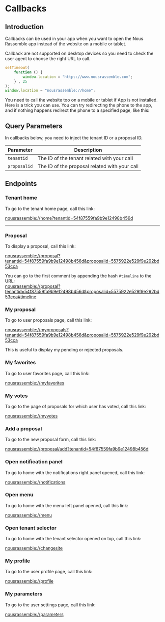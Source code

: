 # Callbacks

## Introduction


Callbacks can be used in your app when you want to open the Nous Rassemble app instead of the website on a mobile or tablet.

<aside class="warning">
Callback are not supported on desktop devices so you need to check the user agent to choose the right URL to call.
</aside>

```js
setTimeout(
	function () {
		window.location = "https://www.nousrassemble.com";
	} , 25
);
window.location = "nousrassemble://home";
```

<aside class="notice">
You need to call the website too on a mobile or tablet if App is not installed.
Here is a trick you can use.
You can try redirecting the phone to the app, and if nothing happens redirect the phone to a specified page, like this:
</aside>


## Query Parameters

In callbacks below, you need to inject the tenant ID or a proposal ID.

Parameter | Description
--------- | -----------
`tenantid`  | The ID of the tenant related with your call
`proposalid` | The ID of the proposal related with your call


## Endpoints

### Tenant home

To go to the tenant home page, call this link:

<nousrassemble://home?tenantid=54f87559fa9b9e12498b456d>

---

### Proposal

To display a proposal, call this link:

<nousrassemble://proposal?tenantid=54f87559fa9b9e12498b456d&proposalid=5575922e529f9e292bd53cca>

<aside class="notice">
You can go to the first comment by appending the hash <code>#timeline</code> to the URL:<br/>
<a href="nousrassemble://proposal?tenantid=54f87559fa9b9e12498b456d&proposalid=5575922e529f9e292bd53cca#timeline">nousrassemble://proposal?tenantid=54f87559fa9b9e12498b456d&proposalid=5575922e529f9e292bd53cca#timeline</a>
</aside>


### My proposal

To go to user proposals page, call this link:

<nousrassemble://myproposals?tenantid=54f87559fa9b9e12498b456d&proposalid=5575922e529f9e292bd53cca>

<aside class="notice">
This is useful to display my pending or rejected proposals.
</aside>

### My favorites

To go to user favorites page, call this link:

<nousrassemble://myfavorites>

### My votes

To go to the page of proposals for which user has voted, call this link:

<nousrassemble://myvotes>

### Add a proposal

To go to the new proposal form, call this link:

<nousrassemble://proposal/add?tenantid=54f87559fa9b9e12498b456d>

### Open notification panel

To go to home with the notifications right panel opened, call this link:

<nousrassemble://notifications>

### Open menu

To go to home with the menu left panel opened, call this link:

<nousrassemble://menu>

### Open tenant selector

To go to home with the tenant selector opened on top, call this link:

<nousrassemble://changesite>

### My profile

To go to the user profile page, call this link:

<nousrassemble://profile>

### My parameters

To go to the user settings page, call this link:

<nousrassemble://parameters>